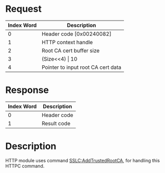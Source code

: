 # Request

| Index Word | Description                        |
|------------|------------------------------------|
| 0          | Header code \[0x00240082\]         |
| 1          | HTTP context handle                |
| 2          | Root CA cert buffer size           |
| 3          | (Size\<\<4) \| 10                  |
| 4          | Pointer to input root CA cert data |

# Response

| Index Word | Description |
|------------|-------------|
| 0          | Header code |
| 1          | Result code |

# Description

HTTP module uses command
[SSLC:AddTrustedRootCA](SSLC:AddTrustedRootCA "wikilink"), for handling
this HTTPC command.